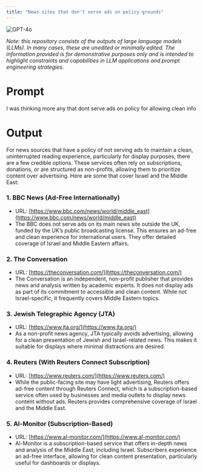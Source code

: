 ```yaml
---
title: "News sites that don't serve ads on policy grounds"
---
```

![GPT-4o](https://img.shields.io/badge/GPT--4o-3333FF?style=for-the-badge&logo=openai&logoColor=white)



*Note: this repository consists of the outputs of large language models (LLMs). In many cases, these are unedited or minimally edited. The information provided is for demonstrative purposes only and is intended to highlight constraints and capabilities in LLM applications and prompt engineering strategies.*


# Prompt

I was thinking more any that dont serve ads on policy for allowing clean info

# Output

For news sources that have a policy of not serving ads to maintain a clean, uninterrupted reading experience, particularly for display purposes, there are a few credible options. These services often rely on subscriptions, donations, or are structured as non-profits, allowing them to prioritize content over advertising. Here are some that cover Israel and the Middle East:

### 1. **BBC News (Ad-Free Internationally)**
   - URL: [https://www.bbc.com/news/world/middle_east](https://www.bbc.com/news/world/middle_east)
   - The BBC does not serve ads on its main news site outside the UK, funded by the UK’s public broadcasting license. This ensures an ad-free and clean experience for international users. They offer detailed coverage of Israel and Middle Eastern affairs.

### 2. **The Conversation**
   - URL: [https://theconversation.com/](https://theconversation.com/)
   - The Conversation is an independent, non-profit publisher that provides news and analysis written by academic experts. It does not display ads as part of its commitment to accessible and clean content. While not Israel-specific, it frequently covers Middle Eastern topics.

### 3. **Jewish Telegraphic Agency (JTA)**
   - URL: [https://www.jta.org/](https://www.jta.org/)
   - As a non-profit news agency, JTA typically avoids advertising, allowing for a clean presentation of Jewish and Israel-related news. This makes it suitable for displays where minimal distractions are desired.

### 4. **Reuters (With Reuters Connect Subscription)**
   - URL: [https://www.reuters.com/](https://www.reuters.com/)
   - While the public-facing site may have light advertising, Reuters offers ad-free content through Reuters Connect, which is a subscription-based service often used by businesses and media outlets to display news content without ads. Reuters provides comprehensive coverage of Israel and the Middle East.

### 5. **Al-Monitor (Subscription-Based)**
   - URL: [https://www.al-monitor.com/](https://www.al-monitor.com/)
   - Al-Monitor is a subscription-based service that offers in-depth news and analysis of the Middle East, including Israel. Subscribers experience an ad-free interface, allowing for clean content presentation, particularly useful for dashboards or displays.

 